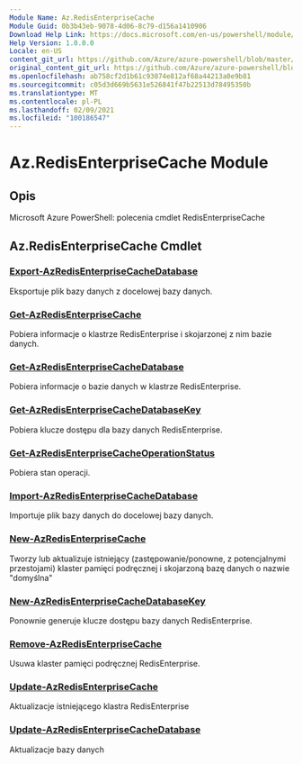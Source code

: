 ```yaml
---
Module Name: Az.RedisEnterpriseCache
Module Guid: 0b3b43eb-9078-4d06-8c79-d156a1410906
Download Help Link: https://docs.microsoft.com/en-us/powershell/module/az.redisenterprisecache
Help Version: 1.0.0.0
Locale: en-US
content_git_url: https://github.com/Azure/azure-powershell/blob/master/src/RedisEnterpriseCache/help/Az.RedisEnterpriseCache.md
original_content_git_url: https://github.com/Azure/azure-powershell/blob/master/src/RedisEnterpriseCache/help/Az.RedisEnterpriseCache.md
ms.openlocfilehash: ab758cf2d1b61c93074e812af68a44213a0e9b81
ms.sourcegitcommit: c05d3d669b5631e526841f47b22513d78495350b
ms.translationtype: MT
ms.contentlocale: pl-PL
ms.lasthandoff: 02/09/2021
ms.locfileid: "100186547"
---
```

# Az.RedisEnterpriseCache Module
## Opis
Microsoft Azure PowerShell: polecenia cmdlet RedisEnterpriseCache

## Az.RedisEnterpriseCache Cmdlet
### [Export-AzRedisEnterpriseCacheDatabase](Export-AzRedisEnterpriseCacheDatabase.md)
Eksportuje plik bazy danych z docelowej bazy danych.

### [Get-AzRedisEnterpriseCache](Get-AzRedisEnterpriseCache.md)
Pobiera informacje o klastrze RedisEnterprise i skojarzonej z nim bazie danych.

### [Get-AzRedisEnterpriseCacheDatabase](Get-AzRedisEnterpriseCacheDatabase.md)
Pobiera informacje o bazie danych w klastrze RedisEnterprise.

### [Get-AzRedisEnterpriseCacheDatabaseKey](Get-AzRedisEnterpriseCacheDatabaseKey.md)
Pobiera klucze dostępu dla bazy danych RedisEnterprise.

### [Get-AzRedisEnterpriseCacheOperationStatus](Get-AzRedisEnterpriseCacheOperationStatus.md)
Pobiera stan operacji.

### [Import-AzRedisEnterpriseCacheDatabase](Import-AzRedisEnterpriseCacheDatabase.md)
Importuje plik bazy danych do docelowej bazy danych.

### [New-AzRedisEnterpriseCache](New-AzRedisEnterpriseCache.md)
Tworzy lub aktualizuje istniejący (zastępowanie/ponowne, z potencjalnymi przestojami) klaster pamięci podręcznej i skojarzoną bazę danych o nazwie "domyślna"

### [New-AzRedisEnterpriseCacheDatabaseKey](New-AzRedisEnterpriseCacheDatabaseKey.md)
Ponownie generuje klucze dostępu bazy danych RedisEnterprise.

### [Remove-AzRedisEnterpriseCache](Remove-AzRedisEnterpriseCache.md)
Usuwa klaster pamięci podręcznej RedisEnterprise.

### [Update-AzRedisEnterpriseCache](Update-AzRedisEnterpriseCache.md)
Aktualizacje istniejącego klastra RedisEnterprise

### [Update-AzRedisEnterpriseCacheDatabase](Update-AzRedisEnterpriseCacheDatabase.md)
Aktualizacje bazy danych

